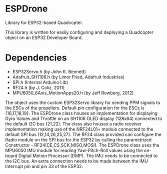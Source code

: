 # ESPDrone
Library for ESP32-based Quadcopter.

This library is written for easily configuring and deploying a Quadcopter object on an ESP32 Developer Board. 

# Dependencies
- ESP32Servo.h (by John K. Bennett)
- Adafruit_SH1106.h (by Limor Fried, Adafruit Industries)
- SPI.h (Internal Arduino Lib)
- RF24.h (by J. Coliz, 2011)
- MPU6050_6Axis_MotionApps20.h (by Jeff Rowberg, 2012)


The object uses the custom ESP32Servo library for sending PPM signals to the ESCs of the propellers. Default pin configuration for the ESCs is {16,17,18,19}. The ESPDrone class houses an implementation for displaying Gyro Values and Throttle on an SH1106 OLED display (128x64) connected to the default I2C bus (21,22). The class also houses a radio receiver implementation making use of the NRF24L01+ module connected to the default SPI bus (12,14,26,25,27). The RF24 class provided can configure the Radio module on the SPI bus for the ESP32 by calling the parametrized Constructor - RF24(CE,CS,SCK,MISO,MOSI). The ESPDrone class uses the MPU6050 IMU module for reading Yaw-Pitch-Roll values using the on-board Digital Motion Processor (DMP). The IMU needs to be connected to the I2C bus. An extra connection needs to be made between the IMU Interrupt pin and pin 33 of the ESP32.
